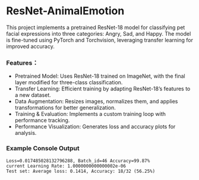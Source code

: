 # ResNet-AnimalEmotion
This project implements a pretrained ResNet-18 model for classifying pet facial expressions into three categories: Angry, Sad, and Happy. The model is fine-tuned using PyTorch and Torchvision, leveraging transfer learning for improved accuracy.

### Features：
- Pretrained Model: Uses ResNet-18 trained on ImageNet, with the final layer modified for three-class classification.
- Transfer Learning: Efficient training by adapting ResNet-18’s features to a new dataset.
- Data Augmentation: Resizes images, normalizes them, and applies transformations for better generalization.
- Training & Evaluation: Implements a custom training loop with performance tracking.
- Performance Visualization: Generates loss and accuracy plots for analysis.

### Example Console Output
```EPOCH: 24
Loss=0.017485028132796288, Batch_id=46 Accuracy=99.87%
current Learning Rate: 1.0000000000000002e-06
Test set: Average loss: 0.1414, Accuracy: 18/32 (56.25%)

